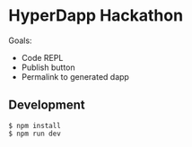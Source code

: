 # HyperDapp Hackathon

Goals:

- Code REPL
- Publish button
- Permalink to generated dapp

## Development

```
$ npm install
$ npm run dev
```
